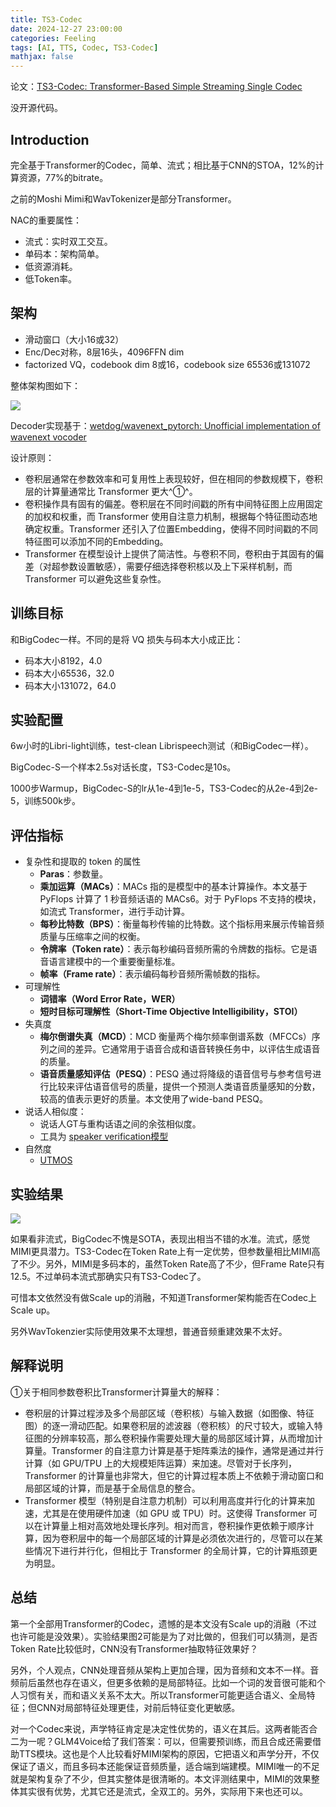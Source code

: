 ```yaml
---
title: TS3-Codec
date: 2024-12-27 23:00:00
categories: Feeling
tags: [AI, TTS, Codec, TS3-Codec]
mathjax: false
---
```


论文：[TS3-Codec: Transformer-Based Simple Streaming Single Codec](https://arxiv.org/abs/2411.18803)

没开源代码。

<!--more-->

## Introduction

完全基于Transformer的Codec，简单、流式；相比基于CNN的STOA，12%的计算资源，77%的bitrate。

之前的Moshi Mimi和WavTokenizer是部分Transformer。

NAC的重要属性：

- 流式：实时双工交互。
- 单码本：架构简单。
- 低资源消耗。
- 低Token率。

## 架构

- 滑动窗口（大小16或32）
- Enc/Dec对称，8层16头，4096FFN dim
- factorized VQ，codebook dim 8或16，codebook size 65536或131072

整体架构图如下：

![](https://qnimg.lovevivian.cn/paper-ts3codec-1.jpg)

Decoder实现基于：[wetdog/wavenext_pytorch: Unofficial implementation of wavenext vocoder](https://github.com/wetdog/wavenext_pytorch)

设计原则：

- 卷积层通常在参数效率和可复用性上表现较好，但在相同的参数规模下，卷积层的计算量通常比 Transformer 更大^①^。
- 卷积操作具有固有的偏差。卷积层在不同时间戳的所有中间特征图上应用固定的加权和权重，而 Transformer 使用自注意力机制，根据每个特征图动态地确定权重。Transformer 还引入了位置Embedding，使得不同时间戳的不同特征图可以添加不同的Embedding。
- Transformer 在模型设计上提供了简洁性。与卷积不同，卷积由于其固有的偏差（对超参数设置敏感），需要仔细选择卷积核以及上下采样机制，而 Transformer 可以避免这些复杂性。

## 训练目标

和BigCodec一样。不同的是将 VQ 损失与码本大小成正比：

- 码本大小8192，4.0
- 码本大小65536，32.0
- 码本大小131072，64.0

## 实验配置

6w小时的Libri-light训练，test-clean Librispeech测试（和BigCodec一样）。

BigCodec-S一个样本2.5s对话长度，TS3-Codec是10s。

1000步Warmup，BigCodec-S的lr从1e-4到1e-5，TS3-Codec的从2e-4到2e-5，训练500k步。

## 评估指标

- 复杂性和提取的 token 的属性
    - **Paras**：参数量。
    - **乘加运算（MACs）**：MACs 指的是模型中的基本计算操作。本文基于 PyFlops 计算了 1 秒音频话语的 MACs6。对于 PyFlops 不支持的模块，如流式 Transformer，进行手动计算。
    - **每秒比特数（BPS）**：衡量每秒传输的比特数。这个指标用来展示传输音频质量与压缩率之间的权衡。
    - **令牌率（Token rate）**：表示每秒编码音频所需的令牌数的指标。它是语音语言建模中的一个重要衡量标准。
    - **帧率（Frame rate）**：表示编码每秒音频所需帧数的指标。
- 可理解性
    - **词错率（Word Error Rate，WER）**
    - **短时目标可理解性（Short-Time Objective Intelligibility，STOI）**
- 失真度
    - **梅尔倒谱失真（MCD）**：MCD 衡量两个梅尔频率倒谱系数（MFCCs）序列之间的差异。它通常用于语音合成和语音转换任务中，以评估生成语音的质量。
    - **语音质量感知评估（PESQ）**：PESQ 通过将降级的语音信号与参考信号进行比较来评估语音信号的质量，提供一个预测人类语音质量感知的分数，较高的值表示更好的质量。本文使用了wide-band PESQ。
- 说话人相似度：
    - 说话人GT与重构话语之间的余弦相似度。
    - 工具为 [speaker verification模型](https://github.com/microsoft/UniSpeech/tree/main/downstreams/speaker_verification)
- 自然度
    - [UTMOS](https://github.com/sarulab-speech/UTMOS22)

## 实验结果

![](https://qnimg.lovevivian.cn/paper-ts3codec-2.jpg)

如果看非流式，BigCodec不愧是SOTA，表现出相当不错的水准。流式，感觉MIMI更具潜力。TS3-Codec在Token Rate上有一定优势，但参数量相比MIMI高了不少。另外，MIMI是多码本的，虽然Token Rate高了不少，但Frame Rate只有12.5。不过单码本流式那确实只有TS3-Codec了。

可惜本文依然没有做Scale up的消融，不知道Transformer架构能否在Codec上Scale up。

另外WavTokenzier实际使用效果不太理想，普通音频重建效果不太好。

## 解释说明

①关于相同参数卷积比Transformer计算量大的解释：

- 卷积层的计算过程涉及多个局部区域（卷积核）与输入数据（如图像、特征图）的逐一滑动匹配。如果卷积层的滤波器（卷积核）的尺寸较大，或输入特征图的分辨率较高，那么卷积操作需要处理大量的局部区域计算，从而增加计算量。Transformer 的自注意力计算是基于矩阵乘法的操作，通常是通过并行计算（如 GPU/TPU 上的大规模矩阵运算）来加速。尽管对于长序列，Transformer 的计算量也非常大，但它的计算过程本质上不依赖于滑动窗口和局部区域的计算，而是基于全局信息的整合。
- Transformer 模型（特别是自注意力机制）可以利用高度并行化的计算来加速，尤其是在使用硬件加速（如 GPU 或 TPU）时。这使得 Transformer 可以在计算量上相对高效地处理长序列。相对而言，卷积操作更依赖于顺序计算，因为卷积层中的每一个局部区域的计算是必须依次进行的，尽管可以在某些情况下进行并行化，但相比于 Transformer 的全局计算，它的计算瓶颈更为明显。

## 总结

第一个全部用Transformer的Codec，遗憾的是本文没有Scale up的消融（不过也许可能是没效果）。实验结果图2可能是为了对比做的，但我们可以猜测，是否Token Rate比较低时，CNN没有Transformer抽取特征效果好？

另外，个人观点，CNN处理音频从架构上更加合理，因为音频和文本不一样。音频前后虽然也存在语义，但更多依赖的是局部特征。比如一个词的发音很可能和个人习惯有关，而和语义关系不太大。所以Transformer可能更适合语义、全局特征；但CNN对局部特征处理更佳，对前后特征变化更敏感。

对一个Codec来说，声学特征肯定是决定性优势的，语义在其后。这两者能否合二为一呢？GLM4Voice给了我们答案：可以，但需要预训练，而且合成还需要借助TTS模块。这也是个人比较看好MIMI架构的原因，它把语义和声学分开，不仅保证了语义，而且多码本还能保证音频质量，适合端到端建模。MIMI唯一的不足就是架构复杂了不少，但其实整体是很清晰的。本文评测结果中，MIMI的效果整体其实很有优势，尤其它还是流式，全双工的。另外，实际用下来也还可以。